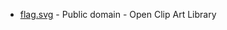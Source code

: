 * [flag.svg](https://commons.wikipedia.org/wiki/File:Flag_of_Wales.svg) - Public domain - Open Clip Art Library
